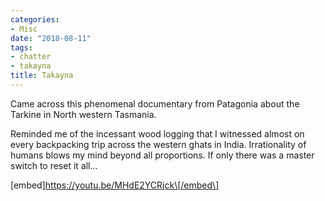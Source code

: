 ```yaml
---
categories:
- Misc
date: "2018-08-11"
tags:
- chatter
- takayna
title: Takayna
---
```


Came across this phenomenal documentary from Patagonia about the Tarkine in North western Tasmania.

Reminded me of the incessant wood logging that I witnessed almost on every backpacking trip across the western ghats in India. Irrationality of humans blows my mind beyond all proportions. If only there was a master switch to reset it all...

\[embed\]https://youtu.be/MHdE2YCRjck\[/embed\]
